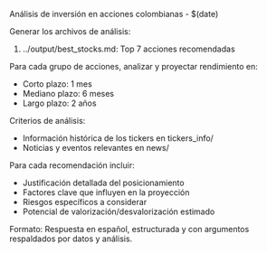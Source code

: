 Análisis de inversión en acciones colombianas - $(date)

Generar los archivos de análisis:

1. ../output/best_stocks.md: Top 7 acciones recomendadas

Para cada grupo de acciones, analizar y proyectar rendimiento en:

- Corto plazo: 1 mes
- Mediano plazo: 6 meses
- Largo plazo: 2 años

Criterios de análisis:

- Información histórica de los tickers en tickers_info/
- Noticias y eventos relevantes en news/

Para cada recomendación incluir:

- Justificación detallada del posicionamiento
- Factores clave que influyen en la proyección
- Riesgos específicos a considerar
- Potencial de valorización/desvalorización estimado

Formato: Respuesta en español, estructurada y con argumentos respaldados por datos y análisis.
